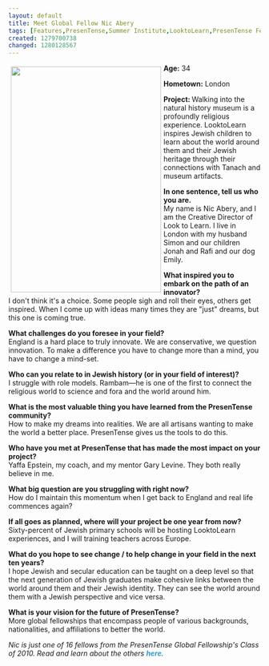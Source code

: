 ```yaml
---
layout: default
title: Meet Global Fellow Nic Abery
tags: [Features,PresenTense,Summer Institute,LooktoLearn,PresenTense Fellow,Summer Fellowship,Global Fellow,Jewish art education,British Jewish,Museum education,PTI 10 interviews]
created: 1279700738
changed: 1280128567
---
```

<p><strong><img hspace="5" height="451" width="300" vspace="5" align="left" alt="" src="/files/a13.jpg" />Age:</strong> 34</p>
<p><strong>Hometown:</strong> London</p>
<p><strong>Project: </strong>Walking into the natural history museum is a profoundly religious  experience. LooktoLearn inspires Jewish children to learn about the world  around them and their Jewish heritage through their connections with  Tanach and museum artifacts.&nbsp;</p>
<p><strong>In one sentence, tell us who you are.&nbsp;<br />
</strong>My name is Nic Abery, and I am the Creative Director of Look to Learn. I  live in London with my husband Simon and our children Jonah and Rafi  and our dog Emily.</p>
<p><strong>What inspired you to embark on the path of an  innovator?<br />
</strong>I don't think it's a choice. Some people sigh and roll their eyes,  others get inspired. When I&nbsp;come up with ideas many times they are  &quot;just&quot; dreams, but this one is coming true.</p>
<p><strong>What challenges do you foresee in your field?<br />
</strong>England is a hard place to truly innovate. We are conservative, we question innovation. To make a difference you have to change more than a mind,  you have to change a mind-set.</p>
<p><strong>Who can you relate to in Jewish history (or in your  field of interest)?<br />
</strong>I struggle with role models. Rambam&mdash;he is one of the first to  connect the religious world to science and fora and the  world around him.</p>
<p><strong>What is the most valuable thing you have learned from  the PresenTense community?<br />
</strong>How to make my dreams into realities. We are all artisans wanting to  make the world a better place. PresenTense gives us the tools to  do this.</p>
<p><strong>Who have you met at PresenTense that has made the most  impact on your project?<br />
</strong>Yaffa Epstein, my coach, and my mentor Gary Levine. They both really  believe in me.</p>
<p><strong>What big question are you struggling with right now?&nbsp;<br />
</strong>How do I maintain this momentum when I get back to England and real life  commences again?</p>
<p><strong>If all goes as planned, where will your project be one  year from now?<br />
</strong>Sixty-percent of Jewish primary schools will be hosting LooktoLearn experiences,  and I will training teachers across Europe.</p>
<p><strong>What do you hope to see change / to help change in  your field in the next ten years?<br />
</strong>I hope Jewish and secular education can be taught on a deep  level so that the next generation of Jewish graduates make cohesive  links between the world around them and their Jewish identity.&nbsp;They can  see the world around them with a Jewish perspective and vice versa.</p>
<p><strong>What is your vision for the future of PresenTense?<br />
</strong>More global fellowships that encompass people of various backgrounds,  nationalities, and affiliations to better the world.</p>
<p><em>Nic is just one of 16 fellows from the PresenTense Global Fellowship's Class of 2010. Read and learn about the others&nbsp;<a style="text-decoration: none; font-weight: bold; color: rgb(51, 153, 204); " href="http://presentense.org/pti10-interviews">here</a>.</em></p>